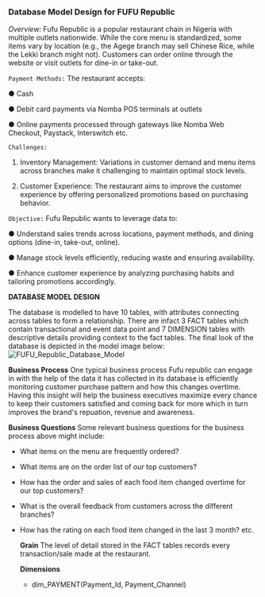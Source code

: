 ### Database Model Design for FUFU Republic
_Overview:_
Fufu Republic is a popular restaurant chain in Nigeria with multiple outlets nationwide. While the core menu is standardized, some items vary by location (e.g., the Agege branch may sell Chinese Rice, while the Lekki branch might not). Customers can order online through the website or visit outlets for dine-in or take-out.

`Payment Methods:`
The restaurant accepts:

● Cash

● Debit card payments via Nomba POS terminals at outlets

● Online payments processed through gateways like Nomba Web Checkout, Paystack, Interswitch etc.

`Challenges:`

1. Inventory Management:
Variations in customer demand and menu items across branches make it challenging to maintain optimal stock levels.

3. Customer Experience:
The restaurant aims to improve the customer experience by offering personalized promotions based on purchasing behavior.

`Objective:`
Fufu Republic wants to leverage data to:

● Understand sales trends across locations, payment methods, and dining options (dine-in, take-out, online).

● Manage stock levels efficiently, reducing waste and ensuring availability.

● Enhance customer experience by analyzing purchasing habits and tailoring promotions accordingly.

__DATABASE MODEL DESIGN__

The database is modelled to have 10 tables, with attributes connecting across tables to form a relationship. There are infact 3 FACT tables which contain transactional and event data point and 7 DIMENSION tables with descriptive details providing context to the fact tables. The final look of the database is depicted in the model image below:
![FUFU_Republic_Database_Model](https://github.com/user-attachments/assets/dfe816f9-9e51-4c95-a06d-1c1f42c91d11)

__Business Process__
One typical business process Fufu republic can engage in with the help of the data it has collected in its database is efficiently monitoring customer purchase pattern and how this changes overtime. Having this insight will help the business executives maximize every chance to keep their customers satisfied and coming back for more which in turn improves the brand's repuation, revenue and awareness.

__Business Questions__
Some relevant business questions for the business process above might include:
- What items on the menu are frequently ordered?
- What items are on the order list of our top customers?
- How has the order and sales of each food item changed overtime for our top customers?
- What is the overall feedback from customers across the different branches?
- How has the rating on each food item changed in the last 3 month? etc.

  __Grain__
  The level of detail stored in the FACT tables records every transaction/sale made at the restaurant.

  __Dimensions__
  - dim_PAYMENT(Payment_Id, Payment_Channel)

